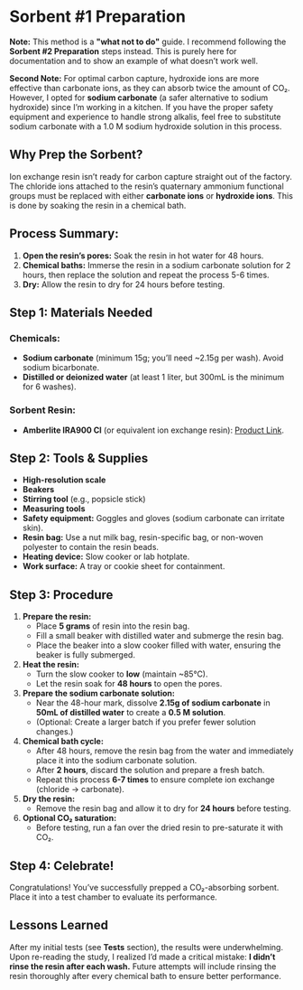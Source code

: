 # Sorbent #1 Preparation  

**Note:** This method is a **"what not to do"** guide. I recommend following the **Sorbent #2 Preparation** steps instead. This is purely here for documentation and to show an example of what doesn’t work well.  

**Second Note:** For optimal carbon capture, hydroxide ions are more effective than carbonate ions, as they can absorb twice the amount of CO₂. However, I opted for **sodium carbonate** (a safer alternative to sodium hydroxide) since I’m working in a kitchen. If you have the proper safety equipment and experience to handle strong alkalis, feel free to substitute sodium carbonate with a 1.0 M sodium hydroxide solution in this process.

## Why Prep the Sorbent?  
Ion exchange resin isn’t ready for carbon capture straight out of the factory. The chloride ions attached to the resin’s quaternary ammonium functional groups must be replaced with either **carbonate ions** or **hydroxide ions**. This is done by soaking the resin in a chemical bath.  

## Process Summary:  
1. **Open the resin’s pores:** Soak the resin in hot water for 48 hours.  
2. **Chemical baths:** Immerse the resin in a sodium carbonate solution for 2 hours, then replace the solution and repeat the process 5-6 times.  
3. **Dry:** Allow the resin to dry for 24 hours before testing.  

## Step 1: Materials Needed  

### Chemicals:  
- **Sodium carbonate** (minimum 15g; you’ll need ~2.15g per wash). Avoid sodium bicarbonate.  
- **Distilled or deionized water** (at least 1 liter, but 300mL is the minimum for 6 washes).  

### Sorbent Resin:  
- **Amberlite IRA900 Cl** (or equivalent ion exchange resin): [Product Link](https://dws.octochemstore.com/product/amberlite-ira900-cl/).  

## Step 2: Tools & Supplies  

- **High-resolution scale**  
- **Beakers**  
- **Stirring tool** (e.g., popsicle stick)  
- **Measuring tools**  
- **Safety equipment:** Goggles and gloves (sodium carbonate can irritate skin).  
- **Resin bag:** Use a nut milk bag, resin-specific bag, or non-woven polyester to contain the resin beads.  
- **Heating device:** Slow cooker or lab hotplate.  
- **Work surface:** A tray or cookie sheet for containment.  

## Step 3: Procedure  

1. **Prepare the resin:**  
   - Place **5 grams** of resin into the resin bag.  
   - Fill a small beaker with distilled water and submerge the resin bag.  
   - Place the beaker into a slow cooker filled with water, ensuring the beaker is fully submerged.  
2. **Heat the resin:**  
   - Turn the slow cooker to **low** (maintain ~85°C).  
   - Let the resin soak for **48 hours** to open the pores.  
3. **Prepare the sodium carbonate solution:**  
   - Near the 48-hour mark, dissolve **2.15g of sodium carbonate** in **50mL of distilled water** to create a **0.5 M solution**.  
   - (Optional: Create a larger batch if you prefer fewer solution changes.)  
4. **Chemical bath cycle:**  
   - After 48 hours, remove the resin bag from the water and immediately place it into the sodium carbonate solution.  
   - After **2 hours**, discard the solution and prepare a fresh batch.  
   - Repeat this process **6-7 times** to ensure complete ion exchange (chloride → carbonate).  
5. **Dry the resin:**  
   - Remove the resin bag and allow it to dry for **24 hours** before testing.  
6. **Optional CO₂ saturation:**  
   - Before testing, run a fan over the dried resin to pre-saturate it with CO₂.  

## Step 4: Celebrate!  

Congratulations! You’ve successfully prepped a CO₂-absorbing sorbent. Place it into a test chamber to evaluate its performance.  

## Lessons Learned  

After my initial tests (see **Tests** section), the results were underwhelming. Upon re-reading the study, I realized I’d made a critical mistake: **I didn’t rinse the resin after each wash.** Future attempts will include rinsing the resin thoroughly after every chemical bath to ensure better performance.